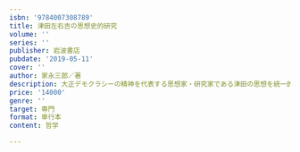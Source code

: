```yaml
---
isbn: '9784007308789'
title: 津田左右吉の思想史的研究
volume: ''
series: ''
publisher: 岩波書店
pubdate: '2019-05-11'
cover: ''
author: 家永三郎／著
description: 大正デモクラシーの精神を代表する思想家・研究家である津田の思想を統一的把握することを試みた労作．
price: '14000'
genre: ''
target: 専門
format: 単行本
content: 哲学

---
```

